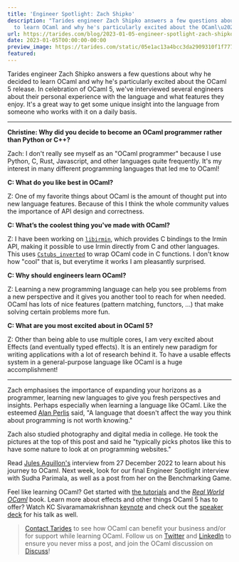 ```yaml
---
title: 'Engineer Spotlight: Zach Shipko'
description: "Tarides engineer Zach Shipko answers a few questions about why he decided
  to learn OCaml and why he's particularly excited about the OCaml\u2026"
url: https://tarides.com/blog/2023-01-05-engineer-spotlight-zach-shipko
date: 2023-01-05T00:00:00-00:00
preview_image: https://tarides.com/static/05e1ac13a4bcc3da2909310f1f777822/0132d/zach_image.jpg
featured:
---
```


<p>Tarides engineer Zach Shipko answers a few questions about why he decided to learn OCaml and why he's particularly excited about the OCaml 5 release. In celebration of OCaml 5, we've interviewed several engineers about their personal experience with the language and what features they enjoy. It's a great way to get some unique insight into the language from someone who works with it on a daily basis.</p>
<hr/>
<p><strong>Christine: Why did you decide to become an OCaml programmer rather than Python or C++?</strong></p>
<p>Zach: I don't really see myself as an &quot;OCaml programmer&quot; because I use Python, C, Rust, Javascript, and other languages quite frequently. It's my interest in many different programming languages that led me to OCaml!</p>
<p><strong>C: What do you like best in OCaml?</strong></p>
<p>Z: One of my favorite things about OCaml is the amount of thought put into new language features. Because of this I think the whole community values the importance of API design and correctness.</p>
<p><strong>C: What&rsquo;s the coolest thing you've made with OCaml?</strong></p>
<p>Z: I have been working on <a href="https://github.com/mirage/irmin/blob/main/libirmin.opam"><code>libirmin</code></a>, which provides C bindings to the Irmin API, making it possible to use Irmin directly from C and other languages. This uses <a href="https://github.com/yallop/ocaml-ctypes/tree/master/src/cstubs"><code>Cstubs_inverted</code></a> to wrap OCaml code in C functions. I don't know how &quot;cool&quot; that is, but everytime it works I am pleasantly surprised.</p>
<p><strong>C: Why should engineers learn OCaml?</strong></p>
<p>Z: Learning a new programming language can help you see problems from a new perspective and it gives you another tool to reach for when needed. OCaml has lots of nice features (pattern matching, functors, ...) that make solving certain problems more fun.</p>
<p><strong>C: What are you most excited about in OCaml 5?</strong></p>
<p>Z: Other than being able to use multiple cores, I am very excited about Effects (and eventually typed effects). It is an entirely new paradigm for writing applications with a lot of research behind it. To have a usable effects system in a general-purpose language like OCaml is a huge accomplishment!</p>
<hr/>
<p>Zach emphasises the importance of expanding your horizons as a programmer, learning new languages to give you fresh perspectives and insights. Perhaps especially when learning a language like OCaml. Like the esteemed <a href="https://en.wikipedia.org/wiki/Alan_Perlis">Alan Perlis</a> said, &quot;A language that doesn't affect the way you think about programming is not worth knowing.&quot;</p>
<p>Zach also studied photography and digital media in college. He took the pictures at the top of this post and said he &quot;typically picks photos like this to have some nature to look at on programming websites.&quot;</p>
<p>Read <a href="https://tarides.com/blog/2022-12-29-engineer-spotlight-jules-aguillon">Jules Aguillon's</a> interview from 27 December 2022 to learn about his journey to OCaml. Next week, look for our final Engineer Spotlight interview with Sudha Parimala, as well as a post from her on the Benchmarking Game.</p>
<p>Feel like learning OCaml? Get started with <a href="https://ocaml.org/docs">the tutorials</a> and the <a href="https://www.cambridge.org/core/books/real-world-ocaml-functional-programming-for-the-masses/052E4BCCB09D56A0FE875DD81B1ED571"><em>Real World OCaml</em></a> book. Learn more about effects and other things OCaml 5 has to offer? Watch KC Sivaramamakrishnan <a href="https://youtu.be/6BhmRz7eqiE">keynote</a> and check out the <a href="https://speakerdeck.com/kayceesrk/ocaml-5-dot-0">speaker deck</a> for his talk as well.</p>
<blockquote>
<p><a href="https://tarides.com/company">Contact Tarides</a> to see how OCaml can benefit your business and/or for support while learning OCaml. Follow us on <a href="https://mobile.twitter.com/tarides_">Twitter</a> and <a href="https://www.linkedin.com/company/tarides/">LinkedIn</a> to ensure you never miss a post, and join the OCaml discussion on <a href="https://discuss.ocaml.org">Discuss</a>!</p>
</blockquote>

